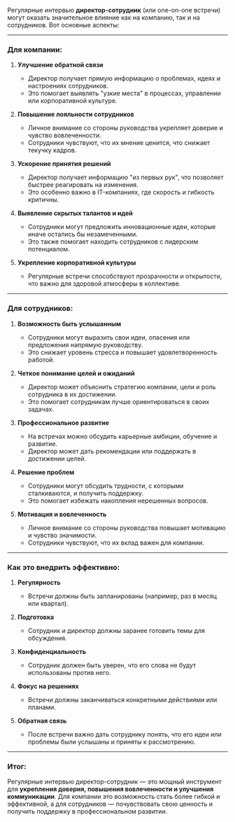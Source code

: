 Регулярные интервью **директор-сотрудник** (или one-on-one встречи) могут оказать значительное влияние как на компанию, так и на сотрудников. Вот основные аспекты:

---

### **Для компании:**
1. **Улучшение обратной связи**  
   - Директор получает прямую информацию о проблемах, идеях и настроениях сотрудников.  
   - Это помогает выявлять "узкие места" в процессах, управлении или корпоративной культуре.  

2. **Повышение лояльности сотрудников**  
   - Личное внимание со стороны руководства укрепляет доверие и чувство вовлеченности.  
   - Сотрудники чувствуют, что их мнение ценится, что снижает текучку кадров.  

3. **Ускорение принятия решений**  
   - Директор получает информацию "из первых рук", что позволяет быстрее реагировать на изменения.  
   - Это особенно важно в IT-компаниях, где скорость и гибкость критичны.  

4. **Выявление скрытых талантов и идей**  
   - Сотрудники могут предложить инновационные идеи, которые иначе остались бы незамеченными.  
   - Это также помогает находить сотрудников с лидерским потенциалом.  

5. **Укрепление корпоративной культуры**  
   - Регулярные встречи способствуют прозрачности и открытости, что важно для здоровой атмосферы в коллективе.  

---

### **Для сотрудников:**
1. **Возможность быть услышанным**  
   - Сотрудники могут выразить свои идеи, опасения или предложения напрямую руководству.  
   - Это снижает уровень стресса и повышает удовлетворенность работой.  

2. **Четкое понимание целей и ожиданий**  
   - Директор может объяснить стратегию компании, цели и роль сотрудника в их достижении.  
   - Это помогает сотрудникам лучше ориентироваться в своих задачах.  

3. **Профессиональное развитие**  
   - На встречах можно обсудить карьерные амбиции, обучение и развитие.  
   - Директор может дать рекомендации или поддержать в достижении целей.  

4. **Решение проблем**  
   - Сотрудники могут обсудить трудности, с которыми сталкиваются, и получить поддержку.  
   - Это помогает избежать накопления нерешенных вопросов.  

5. **Мотивация и вовлеченность**  
   - Личное внимание со стороны руководства повышает мотивацию и чувство значимости.  
   - Сотрудники чувствуют, что их вклад важен для компании.  

---

### **Как это внедрить эффективно:**
1. **Регулярность**  
   - Встречи должны быть запланированы (например, раз в месяц или квартал).  

2. **Подготовка**  
   - Сотрудник и директор должны заранее готовить темы для обсуждения.  

3. **Конфиденциальность**  
   - Сотрудник должен быть уверен, что его слова не будут использованы против него.  

4. **Фокус на решениях**  
   - Встречи должны заканчиваться конкретными действиями или планами.  

5. **Обратная связь**  
   - После встречи важно дать сотруднику понять, что его идеи или проблемы были услышаны и приняты к рассмотрению.  

---

### **Итог:**
Регулярные интервью директор-сотрудник — это мощный инструмент для **укрепления доверия, повышения вовлеченности и улучшения коммуникации**. Для компании это возможность стать более гибкой и эффективной, а для сотрудников — почувствовать свою ценность и получить поддержку в профессиональном развитии.